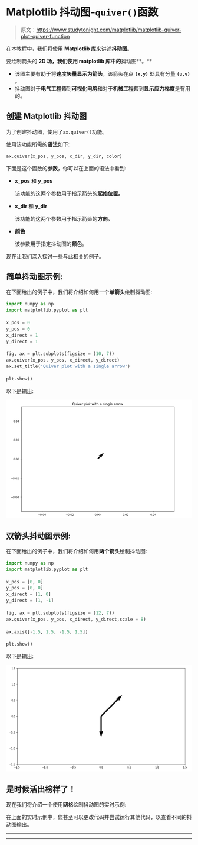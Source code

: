 # Matplotlib 抖动图-`quiver()`函数

> 原文：<https://www.studytonight.com/matplotlib/matplotlib-quiver-plot-quiver-function>

在本教程中，我们将使用 **Matplotlib 库**来讲述**抖动图**。

要绘制箭头的 **2D 场，我们使用 matplotlib 库中的**抖动图**。**

*   该图主要有助于将**速度矢量显示为箭头**，该箭头在点 **`(x,y)`** 处具有分量 **`(u,v)`** 。
*   抖动图对于**电气工程师**到**可视化电势**和对于**机械工程师**到**显示应力梯度**是有用的。

## 创建 Matplotlib 抖动图

为了创建抖动图，使用了`ax.quiver()`功能。

使用该功能所需的**语法**如下:

```py
ax.quiver(x_pos, y_pos, x_dir, y_dir, color) 
```

下面是这个函数的**参数**，你可以在上面的语法中看到:

*   **x_pos** 和 **y_pos**

    该功能的这两个参数用于指示箭头的**起始位置。**

*   **x_dir** 和 **y_dir**

    该功能的这两个参数用于指示箭头的**方向。**

*   **颜色**

    该参数用于指定抖动图的**颜色**。

现在让我们深入探讨一些与此相关的例子。

## 简单抖动图示例:

在下面给出的例子中，我们将介绍如何用一个**单箭头**绘制抖动图:

```py
import numpy as np 
import matplotlib.pyplot as plt 

x_pos = 0
y_pos = 0
x_direct = 1
y_direct = 1

fig, ax = plt.subplots(figsize = (10, 7)) 
ax.quiver(x_pos, y_pos, x_direct, y_direct) 
ax.set_title('Quiver plot with a single arrow') 

plt.show() 
```

以下是输出:

**![single arrow quiver plot matplotlib example](img/4a1e3340638daf7807e5cdc1406f3be6.png)**

## 双箭头抖动图示例:

在下面给出的例子中，我们将介绍如何用**两个箭头**绘制抖动图:

```py
import numpy as np 
import matplotlib.pyplot as plt 

x_pos = [0, 0] 
y_pos = [0, 0] 
x_direct = [1, 0] 
y_direct = [1, -1] 

fig, ax = plt.subplots(figsize = (12, 7)) 
ax.quiver(x_pos, y_pos, x_direct, y_direct,scale = 8) 

ax.axis([-1.5, 1.5, -1.5, 1.5]) 

plt.show() 
```

以下是输出:

![two arrow quiver plot matplotlib example](img/41c40151396b2993c803bb923c173e90.png)

## 是时候活出榜样了！

现在我们将介绍一个使用**网格**绘制抖动图的实时示例:

在上面的实时示例中，您甚至可以更改代码并尝试运行其他代码，以查看不同的抖动图输出。

* * *

* * *